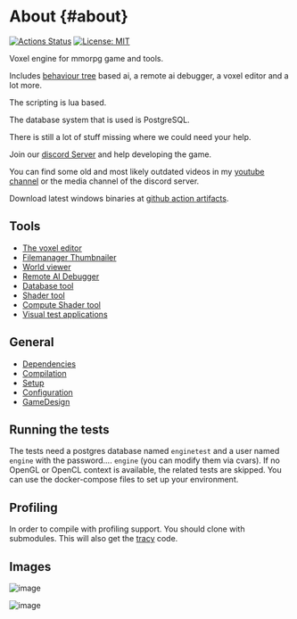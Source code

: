 # About {#about}

[![Actions Status](https://github.com/mgerhardy/engine/workflows/build/badge.svg)](https://github.com/mgerhardy/engine/actions)
 [![License: MIT](https://img.shields.io/badge/License-MIT-yellow.svg)](https://opensource.org/licenses/MIT)

Voxel engine for mmorpg game and tools.

Includes [behaviour tree](src/server/lua/ai/README.md) based ai, a remote ai debugger, a voxel editor and a lot more.

The scripting is lua based.

The database system that is used is PostgreSQL.

There is still a lot of stuff missing where we could need your help.

Join our [discord Server](https://discord.gg/AgjCPXy) and help developing the game.

You can find some old and most likely outdated videos in my [youtube channel](https://www.youtube.com/channel/UCbnJUW0d4tYvdmsJ-R6iUpA) or the media channel of the discord server.

Download latest windows binaries at [github action artifacts](https://github.com/mgerhardy/engine/actions).

## Tools

* [The voxel editor](src/tools/voxedit/README.md)
* [Filemanager Thumbnailer](src/tools/thumbnailer/README.md)
* [World viewer](src/tools/mapview/README.md)
* [Remote AI Debugger](src/tools/rcon/README.md)
* [Database tool](src/tools/databasetool/README.md)
* [Shader tool](src/tools/shadertool/README.md)
* [Compute Shader tool](src/tools/computeshadertool/README.md)
* [Visual test applications](src/tests/README.md)

## General

* [Dependencies](docs/Dependencies.md)
* [Compilation](docs/Compilation.md)
* [Setup](docs/Setup.md)
* [Configuration](docs/Configuration.md)
* [GameDesign](docs/GameDesign.md)

## Running the tests

The tests need a postgres database named `enginetest` and a user named `engine` with the password.... `engine` (you can modify them via cvars). If no OpenGL or OpenCL context is available, the related tests are skipped.
You can use the docker-compose files to set up your environment.

## Profiling

In order to compile with profiling support. You should clone with submodules. This will also get the [tracy](https://github.com/wolfpld/tracy) code.

## Images

![image](https://raw.githubusercontent.com/wiki/mgerhardy/engine/images/gliding-2020-02-23.png)

![image](https://raw.githubusercontent.com/wiki/mgerhardy/engine/images/reflective_water_surface.png)
